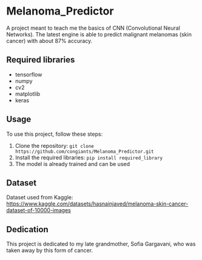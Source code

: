 # Melanoma_Predictor
A project meant to teach me the basics of CNN (Convolutional Neural Networks). The latest engine is able to predict malignant melanomas (skin cancer) with about 87% accuracy. 

## Required libraries
- tensorflow
- numpy 
- cv2
- matplotlib
- keras

## Usage
To use this project, follow these steps:
1. Clone the repository: `git clone https://github.com/congiants/Melanoma_Predictor.git`
2. Install the required libraries: `pip install required_library`
3. The model is already trained and can be used

## Dataset
Dataset used from Kaggle: https://www.kaggle.com/datasets/hasnainjaved/melanoma-skin-cancer-dataset-of-10000-images

## Dedication
This project is dedicated to my late grandmother, Sofia Gargavani, who was taken away by this form of cancer. 
